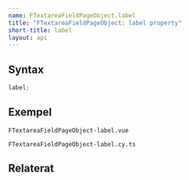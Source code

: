 ```yaml
---
name: FTextareaFieldPageObject.label
title: "FTextareaFieldPageObject: label property"
short-title: label
layout: api
---
```


## Syntax

```ts nocompile nolint
label;
```

## Exempel

```import static
FTextareaFieldPageObject-label.vue
```

```import
FTextareaFieldPageObject-label.cy.ts
```

## Relaterat
